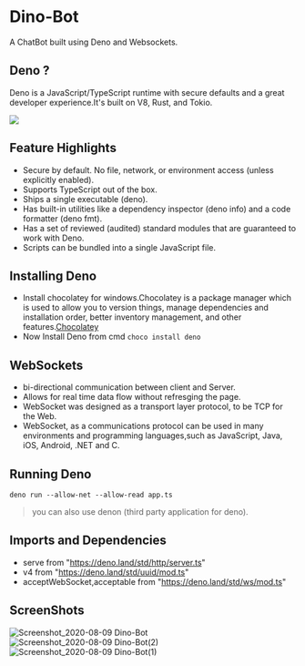 # Dino-Bot
A ChatBot built using Deno and Websockets.

## Deno ?
<p>Deno is a JavaScript/TypeScript runtime with secure defaults and a great developer experience.It's built on V8, Rust, and Tokio.</p>
<p><img src="https://www.freecodecamp.org/news/content/images/2020/05/Screen-Shot-2020-05-11-at-18.55.24.png"></p>

## Feature Highlights

   - Secure by default. No file, network, or environment access (unless explicitly enabled).
   - Supports TypeScript out of the box.
   - Ships a single executable (deno).
   - Has built-in utilities like a dependency inspector (deno info) and a code formatter (deno fmt).
   - Has a set of reviewed (audited) standard modules that are guaranteed to work with Deno.
   - Scripts can be bundled into a single JavaScript file.

## Installing Deno
   - Install chocolatey for windows.Chocolatey is a package manager which is used to allow you to version things, manage dependencies and installation order, better       inventory management, and other features.[Chocolatey](https://chocolatey.org/install)
   - Now Install Deno from cmd `choco install deno`
   

## WebSockets

   - bi-directional communication between client and Server.
   - Allows for real time data flow without refresging the page.
   - WebSocket was designed as a transport layer protocol, to be TCP for the Web.
   - WebSocket, as a communications protocol can be used in many environments and programming languages,such as JavaScript, Java, iOS, Android, .NET and C.

## Running Deno

   `deno run --allow-net --allow-read app.ts`

   > you can also use denon (third party application for deno).
   
## Imports and Dependencies
   - serve  from "https://deno.land/std/http/server.ts"
   - v4     from "https://deno.land/std/uuid/mod.ts"
   - acceptWebSocket,acceptable from "https://deno.land/std/ws/mod.ts"
   
## ScreenShots   

![Screenshot_2020-08-09 Dino-Bot](https://user-images.githubusercontent.com/51753810/89736831-073cf980-da8a-11ea-931f-dae23ade4f84.png)
![Screenshot_2020-08-09 Dino-Bot(2)](https://user-images.githubusercontent.com/51753810/89736837-0f953480-da8a-11ea-8c33-111412a10b3f.png)
![Screenshot_2020-08-09 Dino-Bot(1)](https://user-images.githubusercontent.com/51753810/89736841-115ef800-da8a-11ea-93cc-829180b82bb5.png)
